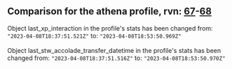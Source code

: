 ## Comparison for the athena profile, rvn: [67](https://github.com/PRO100KatYT/FortniteProfileRevisions/tree/main/profiles/athena/67%20athena.json)-[68](https://github.com/PRO100KatYT/FortniteProfileRevisions/tree/main/profiles/athena/68%20athena.json)

Object last_xp_interaction in the profile's stats has been changed from: `"2023-04-08T18:37:51.521Z"` to: `"2023-04-08T18:53:50.969Z"`
<br><br>
Object last_stw_accolade_transfer_datetime in the profile's stats has been changed from: `"2023-04-08T18:37:51.516Z"` to: `"2023-04-08T18:53:50.970Z"`
<br><br>
